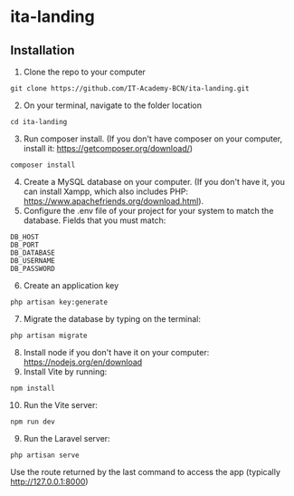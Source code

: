 # ita-landing

## Installation

1. Clone the repo to your computer
```
git clone https://github.com/IT-Academy-BCN/ita-landing.git
```
2. On your terminal, navigate to the folder location
```
cd ita-landing
```
3. Run composer install. (If you don't have composer on your computer, install it: https://getcomposer.org/download/)
```
composer install
```
4. Create a MySQL database on your computer. (If you don't have it, you can install Xampp, which also includes PHP: https://www.apachefriends.org/download.html).
5. Configure the .env file of your project for your system to match the database. Fields that you must match:
```
DB_HOST
DB_PORT
DB_DATABASE
DB_USERNAME
DB_PASSWORD
```
6. Create an application key
```
php artisan key:generate
```
7. Migrate the database by typing on the terminal:
```
php artisan migrate
```
8. Install node if you don't have it on your computer: https://nodejs.org/en/download
9. Install Vite by running:
```
npm install
```
10. Run the Vite server: 
```
npm run dev
```
9. Run the Laravel server: 
```
php artisan serve
```
Use the route returned by the last command to access the app (typically http://127.0.0.1:8000)
